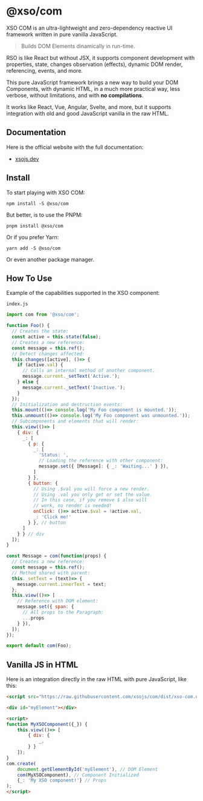 
# @xso/com

XSO COM is an ultra-lightweight and zero-dependency reactive UI framework written in pure vanilla JavaScript.

> Builds DOM Elements dinamically in run-time.

RSO is like React but without JSX, it supports component development with properties, state, changes observation (effects), dynamic DOM render, referencing, events, and more.

This pure JavaScript framework brings a new way to build your DOM Components, with dynamic HTML, in a much more practical way, less verbose, without limitations, and with **no compilations**.

It works like React, Vue, Angular, Svelte, and more, but it supports integration with old and good JavaScript vanilla in the raw HTML.

## Documentation

Here is the official website with the full documentation:

- [xsojs.dev](https://www.xsojs.dev/framework/com)

## Install

To start playing with XSO COM:

`npm install -S @xso/com`

But better, is to use the PNPM:

`pnpm install @xso/com`

Or if you prefer Yarn:

`yarn add -S @xso/com`

Or even another package manager.

## How To Use

Example of the capabilities supported in the XSO component:

`index.js`

```javascript
import com from '@xso/com';

function Foo() {
  // Creates the state:
  const active = this.state(false);
  // Creates a new reference:
  const message = this.ref();
  // Detect changes affected:
  this.changes([active], ()=> {
    if (active.val) {
      // Calls an internal method of another component.
      message.current._setText('Active.');
    } else {
      message.current._setText('Inactive.');
    }
  });
  // Initialization and destruction events:
  this.mount(()=> console.log('My Foo component is mounted.'));
  this.unmount(()=> console.log('My Foo component was unmounted.'));
  // Subcomponents and elements that will render:
  this.view(()=> [
    { div: {
      _: [
        { p: {
          _: [
            'Status: ',
            // Loading the reference with other component:
            message.set({ [Message]: { _: 'Waiting...' } }),
          ]
        } },
        { button: {
          // Using .$val you will force a new render.
          // Using .val you only get or set the value.
          // In this case, if you remove $ also will 
          // work, no render is needed!
          onClick: ()=> active.$val = !active.val,
          _: 'Click me!'
        } }, // button
      ]
    } } // div
  ]);
}

const Message = com(function(props) {
  // Creates a new reference:
  const message = this.ref();
  // Method shared with parent:
  this._setText = (text)=> {
    message.current.innerText = text;
  };
  this.view(()=> [
    // Reference with DOM element:
    message.set({ span: {
      // All props to the Paragraph:
      ...props
    } }),
  ]);
});

export default com(Foo);
```

## Vanilla JS in HTML

Here is an integration directly in the raw HTML with pure JavaScript, like this:

```html
<script src="https://raw.githubusercontent.com/xsojs/com/dist/xso-com.umd.js"></script>

<div id="myElement"></div>

<script>
function MyXSOComponent({_}) {
    this.view(()=> [
        { div: {
            _,
        } }
    ]);
}
com.create(
    document.getElementById('myElement'), // DOM Element
    com(MyXSOComponent), // Component Initialized
    {_: 'My XSO component!'} // Props
);
</script>
```
